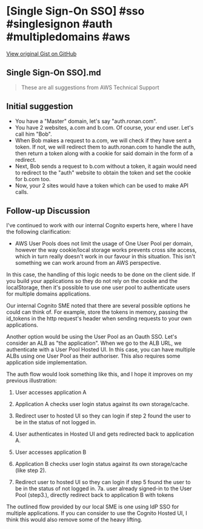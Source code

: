# [Single Sign-On SSO] #sso #singlesignon #auth #multipledomains #aws

[View original Gist on GitHub](https://gist.github.com/Integralist/c86d2fba3cceddb3afb7b51ebe6a95d5)

## Single Sign-On SSO].md

> These are all suggestions from AWS Technical Support

## Initial suggestion

- You have a "Master" domain, let's say "auth.ronan.com". 
- You have 2 websites, a.com and b.com. Of course, your end user. Let's call him "Bob". 
- When Bob makes a request to a.com, we will check if they have sent a token. If not, we will redirect them to auth.ronan.com to handle the auth, then return a token along with a cookie for said domain in the form of a redirect. 
- Next, Bob sends a request to b.com without a token, it again would need to redirect to the "auth" website to obtain the token and set the cookie for b.com too. 
- Now, your 2 sites would have a token which can be used to make API calls. 

## Follow-up Discussion

I've continued to work with our internal Cognito experts here, where I have the following clarification: 

- AWS User Pools does not limit the usage of One User Pool per domain, however the way cookie/local storage works prevents cross site access, which in turn really doesn't work in our favour in this situation.  This isn't something we can work around from an AWS perspective. 

In this case, the handling of this logic needs to be done on the client side. If you build your applications so they do not rely on the cookie and the localStorage, then it's possible to use one user pool to authenticate users for multiple domains applications. 

Our internal Cognito SME noted that there are several possible options he could can think of. For example, store the tokens in memory, passing the id_tokens in the http request's header when sending requests to your own applications. 

Another option would be using the User Pool as an Oauth SSO.  Let's consider an ALB as "the application".  When we go to the ALB URL, we authenticate with a User Pool Hosted UI. In this case, you can have multiple ALBs using one User Pool as their authoriser. This also requires some application side implementation. 

The auth flow would look something like this, and I hope it improves on my previous illustration:

1. User accesses application A
2. Application A checks user login status against its own storage/cache. 
3. Redirect user to hosted UI so they can login if step 2 found the user to be in the status of not logged in.
4. User authenticates in Hosted UI and gets redirected back to application A.

5. User accesses application B
6. Application B checks user login status against its own storage/cache (like step 2). 
7. Redirect user to hosted UI so they can login if step 5 found the user to be in the status of not logged in.
   7a. user already signed-in to the User Pool (step3.), directly redirect back to application B with tokens 

The outlined flow provided by our local SME is one using IdP SSO for multiple applications. If you can consider to use the Cognito Hosted UI, I think this would also remove some of the heavy lifting. 

